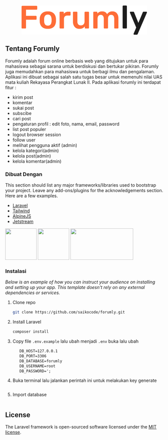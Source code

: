 <p align="center"><a href="https:/" target="_blank"><img src="public/img/logo/logo.svg" width="400"></a></p>


## Tentang Forumly


Forumly adalah forum online berbasis web yang ditujukan untuk para mahasiswa sebagai sarana untuk berdiskusi dan bertukar pikiran. Forumly juga memudahkan para mahasiswa untuk berbagi ilmu dan pengalaman. Aplikasi ini dibuat sebagai salah satu tugas besar untuk memenuhi nilai UAS mata kuliah Rekayasa Perangkat Lunak II.
Pada aplikasi forumly ini terdapat fitur :
- kirim post
- komentar
- sukai post
- subscibe
- cari post
- pengaturan profil : edit foto, nama, email, password
- list post populer
- logout browser session
- follow user
- melihat pengguna aktif (admin)
- kelola kategori(admin)
- kelola post(admin)
- kelola komentar(admin)


### Dibuat Dengan

This section should list any major frameworks/libraries used to bootstrap your project. Leave any add-ons/plugins for the acknowledgements section. Here are a few examples.


* [Laravel](https://laravel.com)
* [Tailwind](https://getbootstrap.com)
* [AlpineJS](https://alpinejs.dev/)
* [Jetstream](https://jetstream.laravel.com/2.x/introduction.html)


<a href="https://cdnlogo.com/logo/laravel_40397.html"><img src="https://cdn.cdnlogo.com/logos/l/23/laravel.svg" width="100" height="100"></a>
<a href="https://cdnlogo.com/logo/tailwindcss_42966.html"><img src="https://cdn.cdnlogo.com/logos/t/58/tailwindcss.svg" width="100" height="100"></a>
<a href="https://laravelnews.imgix.net/images/jetstream.png?ixlib=php-3.3.1"><img src="https://laravelnews.imgix.net/images/jetstream.png?ixlib=php-3.3.1" width="200" height="100"></a>



### Instalasi

_Below is an example of how you can instruct your audience on installing and setting up your app. This template doesn't rely on any external dependencies or services._


1. Clone repo
   ```sh
   git clone https://github.com/saikocode/forumly.git
   ```
2. Install Laravel
   ```sh
   composer install
   ```
3. Copy file `.env.example` lalu ubah menjadi `.env` buka lalu ubah
   ```DB_CONNECTION=mysql
      DB_HOST=127.0.0.1
      DB_PORT=3306
      DB_DATABASE=forumly
      DB_USERNAME=root
      DB_PASSWORD=';
   ```
4. Buka terminal lalu jalankan perintah ini untuk melakukan key generate
   ```php artisan key:generate
   ```
5. Import database
   ```php artisan migrate:fresh --seed
   ```

## License

The Laravel framework is open-sourced software licensed under the [MIT license](https://opensource.org/licenses/MIT).
